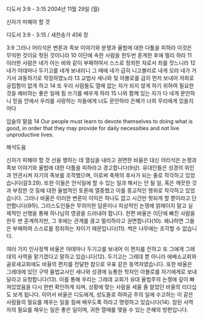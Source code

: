 디도서 3:9 - 3:15 
2004년 11월 29일 (월)

신자가 피해야 할 것



디도서 3:9 - 3:15 / 새찬송가 456 장


3:9 그러나 어리석은 변론과 족보 이야기와 분쟁과 율법에 대한 다툼을 피하라 이것은 무익한 것이요 헛된 것이니라 10 이단에 속한 사람을 한두번 훈계한 후에 멀리 하라 11 이러한 사람은 네가 아는 바와 같이 부패하여서 스스로 정죄한 자로서 죄를 짓느니라 12 내가 아데마나 두기고를 네게 보내리니 그 때에 네가 급히 니고볼리로 내게 오라 내가 거기서 과동하기로 작정하였노라 13 교법사 세나와 및 아볼로를 급히 먼저 보내어 저희로 궁핍함이 없게 하고 14 또 우리 사람들도 열매 없는 자가 되지 않게 하기 위하여 필요한 것을 예비하는 좋은 일에 힘 쓰기를 배우게 하라 15 나와 함께 있는 자가 다 네게 문안하니 믿음 안에서 우리를 사랑하는 자들에게 너도 문안하라 은혜가 너희 무리에게 있을지어다

입술의 말씀
14 Our people must learn to devote themselves to doing what is good, in order that they may provide for daily necessities and not live unproductive lives.

해석도움





신자가 피해야 할 것
선을 행하는 데 열심을 내라고 권면한 바울은 대신 어리석은 논쟁과 족보 이야기와 율법에 대한 다툼을 피하라고 경고합니다(9상). 유대인들은 성경의 위인과 연관시켜 자기의 족보를 조작했으며, 이로써 축복의 후사가 되는 줄로 착각하고 있었습니다(갈3:29). 또한 이들은 안식일에 할 수 있는 일과 해서는 안 될 일, 혹은 깨끗한 것과 부정한 것 등에 대한 율법적인 토론에 열중했고 이를 종교적인 행위로 착각하고 있었습니다. 그러나 바울은 이러한 변론이 이익은 하나도 없고 시간만 헛되게 할 뿐이라고 단언합니다(9하). 그리스도인들은 무의미한 담론이나 피상적인 논쟁에 얽매이지 말고 실제적인 선행을 통해 하나님의 영광을 드러내야 합니다. 한편 바울은 이단에 빠진 사람을 한두 번 훈계하지만, 그 후에는 관계를 끊고 멀리하라고 권면합니다(10). 왜냐하면 그들은 부패하여 스스로를 정죄하는 자이기 때문입니다(11). 썩은 나무에는 조각할 수 없습니다. 

여러 가지 인사정책
바울은 아데마나 두기고를 보내어 이 편지를 전하고 또 그에게 그레데의 사역을 맡기겠다고 말하고 있습니다(12). 두기고는 그레데 뿐 아니라 에베소교회와 골로새교회에도 바울의 편지를 전달한 참으로 우표 같은 동역자였습니다. 또한 바울은 그레데에 있던 구약 율법교사인 세나와 성경에 능통한 학자인 아볼로를 자기에게로 보내달라고 요청합니다(13). 이를 통해 우리는 그레데 교회가 유대 율법주의 논쟁에 깊이 빠져있었음을 다시 한번 확인하게 되며, 상황에 맞는 사람을 세울 줄 알았던 바울의 리더십도 보게 됩니다. 이어서 바울은 디도에게, 성도들로 하여금 주의 일에 수고하는 이 같은 사람들의 필요를 채우는 일을 힘써 배우도록 하라고 명령하고 있습니다(14). 참된 사역자의 필요를 채우는 일은 좋은 일이며, 귀한 열매를 맺을 수 있는 은혜의 방편입니다.